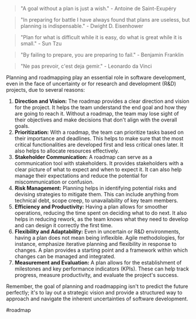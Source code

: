 
> "A goal without a plan is just a wish." - Antoine de Saint-Exupéry

> "In preparing for battle I have always found that plans are useless, but planning is indispensable." - Dwight D. Eisenhower

> "Plan for what is difficult while it is easy, do what is great while it is small." - Sun Tzu

> "By failing to prepare, you are preparing to fail." - Benjamin Franklin

> "Ne pas prevoir, c'est deja gemir." - Leonardo da Vinci

Planning and roadmapping play an essential role in software development, even in the face of uncertainty or for research and development (R&D) projects, due to several reasons:

1.  **Direction and Vision:** The roadmap provides a clear direction and vision for the project. It helps the team understand the end goal and how they are going to reach it. Without a roadmap, the team may lose sight of their objectives and make decisions that don't align with the overall goals.
2.  **Prioritization:** With a roadmap, the team can prioritize tasks based on their importance and deadlines. This helps to make sure that the most critical functionalities are developed first and less critical ones later. It also helps to allocate resources effectively.
3.  **Stakeholder Communication:** A roadmap can serve as a communication tool with stakeholders. It provides stakeholders with a clear picture of what to expect and when to expect it. It can also help manage their expectations and reduce the potential for miscommunication or confusion.
4.  **Risk Management:** Planning helps in identifying potential risks and devising strategies to mitigate them. This can include anything from technical debt, scope creep, to unavailability of key team members.
5.  **Efficiency and Productivity:** Having a plan allows for smoother operations, reducing the time spent on deciding what to do next. It also helps in reducing rework, as the team knows what they need to develop and can design it correctly the first time.
6.  **Flexibility and Adaptability:** Even in uncertain or R&D environments, having a plan does not mean being inflexible. Agile methodologies, for instance, emphasize iterative planning and flexibility in response to changes. A plan provides a starting point and a framework within which changes can be managed and integrated.
7.  **Measurement and Evaluation:** A plan allows for the establishment of milestones and key performance indicators (KPIs). These can help track progress, measure productivity, and evaluate the project's success.

Remember, the goal of planning and roadmapping isn't to predict the future perfectly; it's to lay out a strategic vision and provide a structured way to approach and navigate the inherent uncertainties of software development.

<!-- Keywords -->
#roadmap
<!-- /Keywords -->
